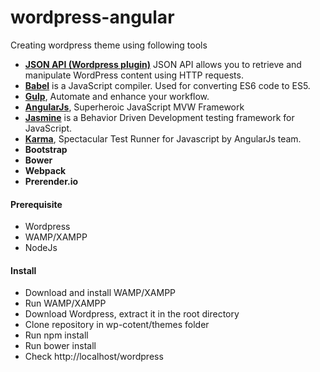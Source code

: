 # wordpress-angular

Creating wordpress theme using following tools
* **[JSON API (Wordpress plugin)](https://wordpress.org/plugins/json-api/)** JSON API allows you to retrieve and manipulate WordPress content using HTTP requests.
* **[Babel](https://babeljs.io/)** is a JavaScript compiler. Used for converting ES6 code to ES5.
* **[Gulp](http://gulpjs.com/)**, Automate and enhance your workflow.
* **[AngularJs](https://angularjs.org/)**, Superheroic JavaScript MVW Framework
* **[Jasmine](http://jasmine.github.io/)** is a Behavior Driven Development testing framework for JavaScript.
* **[Karma](http://karma-runner.github.io/0.13/index.html)**, Spectacular Test Runner for Javascript by AngularJs team.
* **Bootstrap**
* **Bower**
* **Webpack**
* **Prerender.io**

#### Prerequisite
* Wordpress
* WAMP/XAMPP
* NodeJs

#### Install
* Download and install WAMP/XAMPP
* Run WAMP/XAMPP
* Download Wordpress, extract it in the root directory
* Clone repository in wp-cotent/themes folder
* Run npm install
* Run bower install
* Check http://localhost/wordpress
